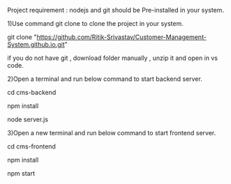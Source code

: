 Project requirement : nodejs and git should be Pre-installed in your system.

1)Use command git clone to clone the project in your system.  

git clone "https://github.com/Ritik-Srivastav/Customer-Management-System.github.io.git"

if you do not have git , download folder manually , unzip it and open in vs code.

2)Open a terminal and run below command to start backend server.  

cd cms-backend  

npm install  

node server.js

3)Open a new terminal and run below command to start frontend server.  

cd cms-frontend   

npm install   

npm start
